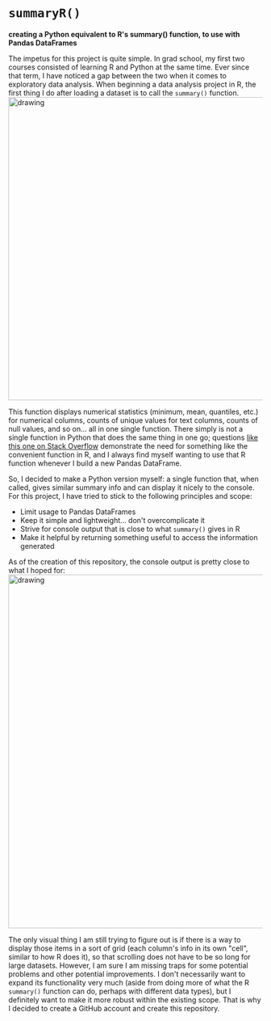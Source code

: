 # `summaryR()`
**creating a Python equivalent to R's summary() function, to use with Pandas DataFrames**

The impetus for this project is quite simple.  In grad school, my first two courses consisted of learning R and Python at the same time.  Ever since that term, I have noticed a gap between the two when it comes to exploratory data analysis.  When beginning a data analysis project in R, the first thing I do after loading a dataset is to call the `summary()` function.  
<img src="https://github.com/user-attachments/assets/3a7d158f-ba00-4006-a44b-caed7710bf6c" alt="drawing" width="600"/>

This function displays numerical statistics (minimum, mean, quantiles, etc.) for numerical columns, counts of unique values for text columns, counts of null values, and so on... all in one single function.  There simply is not a single function in Python that does the same thing in one go; questions [like this one on Stack Overflow](https://stackoverflow.com/questions/33889310/r-summary-equivalent-in-numpy) demonstrate the need for something like the convenient function in R, and I always find myself wanting to use that R function whenever I build a new Pandas DataFrame.

So, I decided to make a Python version myself: a single function that, when called, gives similar summary info and can display it nicely to the console.  For this project, I have tried to stick to the following principles and scope:
- Limit usage to Pandas DataFrames
- Keep it simple and lightweight... don't overcomplicate it
- Strive for console output that is close to what `summary()` gives in R
- Make it helpful by returning something useful to access the information generated

As of the creation of this repository, the console output is pretty close to what I hoped for:
<img src="https://github.com/user-attachments/assets/0fb22695-b82c-4258-ae1a-6e96d0b7bbbc" alt="drawing" width="700"/>

The only visual thing I am still trying to figure out is if there is a way to display those items in a sort of grid (each column's info in its own "cell", similar to how R does it), so that scrolling does not have to be so long for large datasets.  However, I am sure I am missing traps for some potential problems and other potential improvements.  I don't necessarily want to expand its functionality very much (aside from doing more of what the R `summary()` function can do, perhaps with different data types), but I definitely want to make it more robust within the existing scope.  That is why I decided to create a GitHub account and create this repository.
